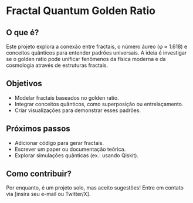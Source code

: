 # Fractal Quantum Golden Ratio

## O que é?
Este projeto explora a conexão entre fractais, o número áureo (φ ≈ 1.618) e conceitos quânticos para entender padrões universais. A ideia é investigar se o golden ratio pode unificar fenômenos da física moderna e da cosmologia através de estruturas fractais.

## Objetivos
- Modelar fractais baseados no golden ratio.
- Integrar conceitos quânticos, como superposição ou entrelaçamento.
- Criar visualizações para demonstrar esses padrões.

## Próximos passos
- Adicionar código para gerar fractais.
- Escrever um paper ou documentação teórica.
- Explorar simulações quânticas (ex.: usando Qiskit).

## Como contribuir?
Por enquanto, é um projeto solo, mas aceito sugestões! Entre em contato via [insira seu e-mail ou Twitter/X].
